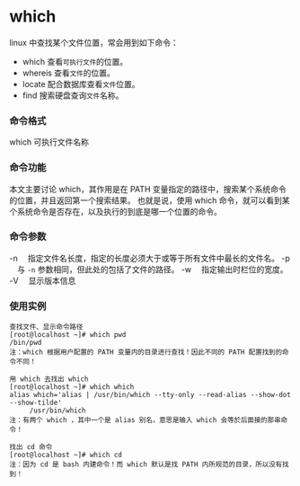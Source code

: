 which
===

linux 中查找某个文件位置，常会用到如下命令：

- which    查看`可执行文件`的位置。
- whereis  查看`文件`的位置。
- locate   配合数据库查看`文件`位置。
- find     搜索硬盘查询`文件`名称。



### 命令格式
which 可执行文件名称

### 命令功能
本文主要讨论 which，其作用是在 PATH 变量指定的路径中，搜索某个系统命令的位置，并且返回第一个搜索结果。
也就是说，使用 which 命令，就可以看到某个系统命令是否存在，以及执行的到底是哪一个位置的命令。

### 命令参数

-n 　指定文件名长度，指定的长度必须大于或等于所有文件中最长的文件名。
-p 　与 `-n` 参数相同，但此处的包括了文件的路径。
-w 　指定输出时栏位的宽度。
-V 　显示版本信息

### 使用实例

```
查找文件、显示命令路径
[root@localhost ~]# which pwd
/bin/pwd
注：which 根据用户配置的 PATH 变量内的目录进行查找！因此不同的 PATH 配置找到的命令不同！

用 which 去找出 which
[root@localhost ~]# which which
alias which='alias | /usr/bin/which --tty-only --read-alias --show-dot 	--show-tilde'
     /usr/bin/which
注：有两个 which ，其中一个是 alias 别名，意思是输入 which 会等於后面接的那串命令！

找出 cd 命令
[root@localhost ~]# which cd
注：因为 cd 是 bash 内建命令！而 which 默认是找 PATH 内所规范的目录，所以没有找到！
```

